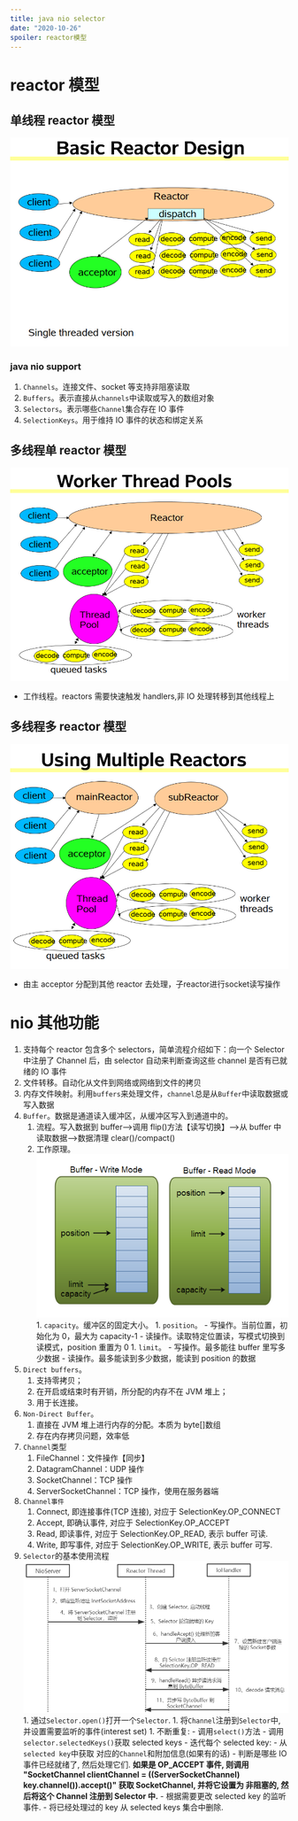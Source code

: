 ```yaml
---
title: java nio selector
date: "2020-10-26"
spoiler: reactor模型
---
```


# reactor 模型

## 单线程 reactor 模型

![image](./single-thread-reactor.png)

### java nio support

1. `Channels`。连接文件、socket 等支持非阻塞读取
1. `Buffers`。表示直接从`channels`中读取或写入的数组对象
1. `Selectors`。表示哪些`Channel`集合存在 IO 事件
1. `SelectionKeys`。用于维持 IO 事件的状态和绑定关系

## 多线程单 reactor 模型

![image](./worker-thread-pool-reactor.png)

- 工作线程。reactors 需要快速触发 handlers,非 IO 处理转移到其他线程上

## 多线程多 reactor 模型

![image](./multiple-reactors.png)

- 由主 acceptor 分配到其他 reactor 去处理，子reactor进行socket读写操作

# nio 其他功能

1. 支持每个 reactor 包含多个 selectors，简单流程介绍如下：向一个 Selector 中注册了 Channel 后，由 selector 自动来判断查询这些 channel 是否有已就绪的 IO 事件
1. 文件转移。自动化从文件到网络或网络到文件的拷贝
1. 内存文件映射。利用`buffers`来处理文件，`channel`总是从`Buffer`中读取数据或写入数据
1. `Buffer`。数据是通道读入缓冲区，从缓冲区写入到通道中的。
   1. 流程。写入数据到 buffer——>调用 flip()方法【读写切换】——>从 buffer 中读取数据——>数据清理 clear()/compact()
   1. 工作原理。
      ![image](./buffer-mode.png) 1. `capacity`。缓冲区的固定大小。 1. `position`。 - 写操作。当前位置，初始化为 0，最大为 capacity-1 - 读操作。读取特定位置读，写模式切换到读模式，position 重置为 0 1. `limit`。 - 写操作。最多能往 buffer 里写多少数据 - 读操作。最多能读到多少数据，能读到 position 的数据
1. `Direct buffers`。
   1. 支持零拷贝；
   1. 在开启或结束时有开销，所分配的内存不在 JVM 堆上；
   1. 用于长连接。
1. `Non-Direct Buffer`。
   1. 直接在 JVM 堆上进行内存的分配。本质为 byte[]数组
   1. 存在内存拷贝问题，效率低
1. `Channel`类型
   1. FileChannel：文件操作【同步】
   1. DatagramChannel：UDP 操作
   1. SocketChannel：TCP 操作
   1. ServerSocketChannel：TCP 操作，使用在服务器端
1. `Channel事件`
   1. Connect, 即连接事件(TCP 连接), 对应于 SelectionKey.OP_CONNECT
   1. Accept, 即确认事件, 对应于 SelectionKey.OP_ACCEPT
   1. Read, 即读事件, 对应于 SelectionKey.OP_READ, 表示 buffer 可读.
   1. Write, 即写事件, 对应于 SelectionKey.OP_WRITE, 表示 buffer 可写.
1. `Selector`的基本使用流程
   ![image](./nio-server-sequence.png) 1. 通过`Selector.open()`打开一个`Selector`. 1. 将`Channel`注册到`Selector`中, 并设置需要监听的事件(interest set) 1. 不断重复: - 调用`select()`方法 - 调用`selector.selectedKeys()`获取 selected keys - 迭代每个 selected key: - 从`selected key`中获取 对应的`Channel`和附加信息(如果有的话) - 判断是哪些 IO 事件已经就绪了, 然后处理它们. **如果是 OP_ACCEPT 事件, 则调用 "SocketChannel clientChannel = ((ServerSocketChannel) key.channel()).accept()" 获取 SocketChannel, 并将它设置为 非阻塞的, 然后将这个 Channel 注册到 Selector 中.** - 根据需要更改 selected key 的监听事件. - 将已经处理过的 key 从 selected keys 集合中删除.
